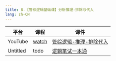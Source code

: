 ```yaml
---
title: 8.【管综逻辑基础课】分析推理-排除与代入
lang: zh-CN
---
```


| 平台       | 课程                                                                                                                               | 课件                                                                                                                                                                                         |
|----------|------------------------------------------------------------------------------------------------------------------------------------|----------------------------------------------------------------------------------------------------------------------------------------------------------------------------------------------|
| YouTube  | [watch](https://www.youtube.com/watch?v=Li0Xq-BOjVQ&list=PLm0MFkgiW1JiOt8shUCMSGDsqFS23k83T&index=8)                                  | [管综逻辑-推理-排除代入](../../public/logic/%E9%80%BB%E8%BE%91-%E5%9F%BA%E7%A1%80%E8%AF%BE/pdf/%E7%AE%A1%E7%BB%BC%E9%80%BB%E8%BE%91-%E6%8E%A8%E7%90%86%20-%20%E6%8E%92%E9%99%A4%E4%BB%A3%E5%85%A5.pdf) |
| Untitled | todo  | [逻辑笔试一本通](../../public/logic/%E9%80%BB%E8%BE%91-%E5%9F%BA%E7%A1%80%E8%AF%BE/pdf/1.%E3%80%90%E7%AC%94%E8%AF%95%E4%B8%80%E6%9C%AC%E9%80%9A%E3%80%91%E7%AE%A1%E7%BB%BC-%E9%80%BB%E8%BE%91.pdf)  |                                                                                                                                                                                             |






